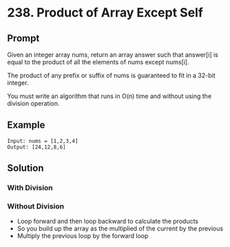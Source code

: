 # 238. Product of Array Except Self

## Prompt
Given an integer array nums, return an array answer such that answer[i] is equal to the product of all the elements of nums except nums[i].

The product of any prefix or suffix of nums is guaranteed to fit in a 32-bit integer.

You must write an algorithm that runs in O(n) time and without using the division operation.

## Example
```
Input: nums = [1,2,3,4]
Output: [24,12,8,6]
```

## Solution
### With Division

### Without Division
- Loop forward and then loop backward to calculate the products
- So you build up the array as the multiplied of the current by the previous
- Multiply the previous loop by the forward loop
